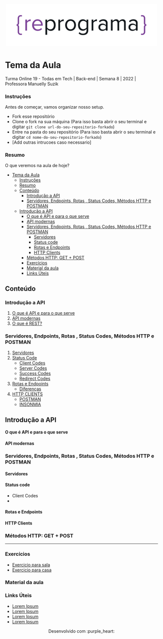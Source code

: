 <h1 align="center">
  <img src="assets/reprograma-fundos-claros.png" alt="logo reprograma" width="500">
</h1>

# Tema da Aula

Turma Online 19 - Todas em Tech  | Back-end | Semana 8 | 2022 | Professora Manuelly Suzik

### Instruções
Antes de começar, vamos organizar nosso setup.
* Fork esse repositório 
* Clone o fork na sua máquina (Para isso basta abrir o seu terminal e digitar `git clone url-do-seu-repositorio-forkado`)
* Entre na pasta do seu repositório (Para isso basta abrir o seu terminal e digitar `cd nome-do-seu-repositorio-forkado`)
* [Add outras intrucoes caso necessario]

### Resumo
O que veremos na aula de hoje?
- [Tema da Aula](#tema-da-aula)
    - [Instruções](#instruções)
    - [Resumo](#resumo)
  - [Conteúdo](#conteúdo)
    - [Introdução a API](#introdução-a-api)
    - [Servidores, Endpoints, Rotas , Status Codes, Métodos HTTP e POSTMAN](#servidores-endpoints-rotas--status-codes-métodos-http-e-postman)
  - [Introdução a API](#introdução-a-api-1)
      - [O que é API e para o que serve](#o-que-é-api-e-para-o-que-serve)
      - [API modernas](#api-modernas)
    - [Servidores, Endpoints, Rotas , Status Codes, Métodos HTTP e POSTMAN](#servidores-endpoints-rotas--status-codes-métodos-http-e-postman-1)
      - [Servidores](#servidores)
      - [Status code](#status-code)
      - [Rotas e Endpoints](#rotas-e-endpoints)
      - [HTTP Clients](#http-clients)
    - [Métodos HTTP: GET + POST](#métodos-http-get--post)
    - [Exercícios](#exercícios)
    - [Material da aula](#material-da-aula)
    - [Links Úteis](#links-úteis)

## Conteúdo
### Introdução a API 
1. [O que é API e para o que serve](#api-pra-que-serve)
2. [API modernas](#api-modernas)
3. [O que é REST?](#o-que-e-rest)
### Servidores, Endpoints, Rotas , Status Codes, Métodos HTTP e POSTMAN 
1. [Servidores](#servidores)
2. [Status Code](#status-code)
   * [Client Codes](https://developer.mozilla.org/en-US/docs/Web/HTTP/Status#client_error_responses)
   * [Server Codes](https://developer.mozilla.org/en-US/docs/Web/HTTP/Status#server_error_responses)
   * [Success Codes](https://developer.mozilla.org/en-US/docs/Web/HTTP/Status#successful_responses)
   * [Redirect Codes](https://developer.mozilla.org/en-US/docs/Web/HTTP/Status#redirection_messages)
3. [Rotas e Endpoints]()
   * [Diferenças](#diferencas)
4. [HTTP CLIENTS](#http-clients)
   * [POSTMAN](https://www.postman.com/)
   * [INSONMIA](https://insomnia.rest/)
   


## Introdução a API  

#### O que é API e para o que serve


#### API modernas


### Servidores, Endpoints, Rotas , Status Codes, Métodos HTTP e POSTMAN
  #### Servidores
  #### Status code
  - Client Codes
  - 

  #### Rotas e Endpoints

  #### HTTP Clients
   
### Métodos HTTP: GET + POST

***
### Exercícios 
* [Exercicio para sala](/exercicios/para-sala/)
* [Exercicio para casa](/exercicios/para-casa/)

### Material da aula 

### Links Úteis
- [Lorem Ipsum](https://www.lipsum.com/feed/html)
- [Lorem Ipsum](https://www.lipsum.com/feed/html)
- [Lorem Ipsum](https://www.lipsum.com/feed/html)
- [Lorem Ipsum](https://www.lipsum.com/feed/html)


<p align="center">
Desenvolvido com :purple_heart:  
</p>

